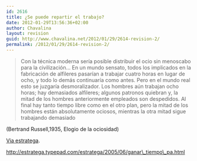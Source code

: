 ```yaml
---
id: 2616
title: ¿Se puede repartir el trabajo?
date: 2012-01-29T13:56:36+02:00
author: Chavalina
layout: revision
guid: http://www.chavalina.net/2012/01/29/2614-revision-2/
permalink: /2012/01/29/2614-revision-2/
---
```

> Con la técnica moderna sería posible distribuir el ocio sin menoscabo para la civilización&#8230; En un mundo sensato, todos los implicados en la fabricación de alfileres pasarían a trabajar cuatro horas en lugar de ocho, y todo lo demás continuaría como antes. Pero en el mundo real esto se juzgaría desmoralizador. Los hombres aún trabajan ocho horas; hay demasiados alfileres; algunos patronos quiebran y, la mitad de los hombres anteriormente empleados son despedidos. Al final hay tanto tiempo libre como en el otro plan, pero la mitad de los hombres están absolutamente ociosos, mientras la otra mitad sigue trabajando demasiado

(Bertrand Russell,1935, Elogio de la ociosidad)

<a href="http://estratega.typepad.com/estratega/2005/06/ganar_tiempo_pa.html" target="_blank">Via estratega</a>.

http://estratega.typepad.com/estratega/2005/06/ganar\_tiempo\_pa.html